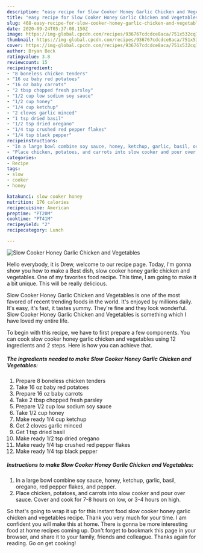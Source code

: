 ```yaml
---
description: "easy recipe for Slow Cooker Honey Garlic Chicken and Vegetables | how long to bake Slow Cooker Honey Garlic Chicken and Vegetables"
title: "easy recipe for Slow Cooker Honey Garlic Chicken and Vegetables | how long to bake Slow Cooker Honey Garlic Chicken and Vegetables"
slug: 468-easy-recipe-for-slow-cooker-honey-garlic-chicken-and-vegetables-how-long-to-bake-slow-cooker-honey-garlic-chicken-and-vegetables
date: 2020-09-24T05:37:08.150Z
image: https://img-global.cpcdn.com/recipes/936767cdcdce8aca/751x532cq70/slow-cooker-honey-garlic-chicken-and-vegetables-recipe-main-photo.jpg
thumbnail: https://img-global.cpcdn.com/recipes/936767cdcdce8aca/751x532cq70/slow-cooker-honey-garlic-chicken-and-vegetables-recipe-main-photo.jpg
cover: https://img-global.cpcdn.com/recipes/936767cdcdce8aca/751x532cq70/slow-cooker-honey-garlic-chicken-and-vegetables-recipe-main-photo.jpg
author: Bryan Beck
ratingvalue: 3.8
reviewcount: 15
recipeingredient:
- "8 boneless chicken tenders"
- "16 oz baby red potatoes"
- "16 oz baby carrots"
- "2 tbsp chopped fresh parsley"
- "1/2 cup low sodium soy sauce"
- "1/2 cup honey"
- "1/4 cup ketchup"
- "2 cloves garlic minced"
- "1 tsp dried basil"
- "1/2 tsp dried oregano"
- "1/4 tsp crushed red pepper flakes"
- "1/4 tsp black pepper"
recipeinstructions:
- "In a large bowl combine soy sauce, honey, ketchup, garlic, basil, oregano, red pepper flakes, and pepper."
- "Place chicken, potatoes, and carrots into slow cooker and pour over sauce. Cover and cook for 7-8 hours on low, or 3-4 hours on high."
categories:
- Recipe
tags:
- slow
- cooker
- honey

katakunci: slow cooker honey 
nutrition: 176 calories
recipecuisine: American
preptime: "PT20M"
cooktime: "PT41M"
recipeyield: "2"
recipecategory: Lunch

---
```



![Slow Cooker Honey Garlic Chicken and Vegetables](https://img-global.cpcdn.com/recipes/936767cdcdce8aca/751x532cq70/slow-cooker-honey-garlic-chicken-and-vegetables-recipe-main-photo.jpg)

Hello everybody, it is Drew, welcome to our recipe page. Today, I'm gonna show you how to make a Best dish, slow cooker honey garlic chicken and vegetables. One of my favorites food recipe. This time, I am going to make it a bit unique. This will be really delicious.

Slow Cooker Honey Garlic Chicken and Vegetables is one of the most favored of recent trending foods in the world. It's enjoyed by millions daily. It's easy, it's fast, it tastes yummy. They're fine and they look wonderful. Slow Cooker Honey Garlic Chicken and Vegetables is something which I have loved my entire life.




To begin with this recipe, we have to first prepare a few components. You can cook slow cooker honey garlic chicken and vegetables using 12 ingredients and 2 steps. Here is how you can achieve that.

<!--inarticleads1-->

##### The ingredients needed to make Slow Cooker Honey Garlic Chicken and Vegetables:

1. Prepare 8 boneless chicken tenders
1. Take 16 oz baby red potatoes
1. Prepare 16 oz baby carrots
1. Take 2 tbsp chopped fresh parsley
1. Prepare 1/2 cup low sodium soy sauce
1. Take 1/2 cup honey
1. Make ready 1/4 cup ketchup
1. Get 2 cloves garlic minced
1. Get 1 tsp dried basil
1. Make ready 1/2 tsp dried oregano
1. Make ready 1/4 tsp crushed red pepper flakes
1. Make ready 1/4 tsp black pepper




<!--inarticleads2-->

##### Instructions to make Slow Cooker Honey Garlic Chicken and Vegetables:

1. In a large bowl combine soy sauce, honey, ketchup, garlic, basil, oregano, red pepper flakes, and pepper.
1. Place chicken, potatoes, and carrots into slow cooker and pour over sauce. Cover and cook for 7-8 hours on low, or 3-4 hours on high.




So that's going to wrap it up for this instant food slow cooker honey garlic chicken and vegetables recipe. Thank you very much for your time. I am confident you will make this at home. There is gonna be more interesting food at home recipes coming up. Don't forget to bookmark this page in your browser, and share it to your family, friends and colleague. Thanks again for reading. Go on get cooking!
